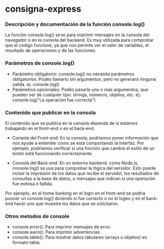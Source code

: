 # consigna-express

### Descripción y documentación de la función console.log()

La función console.log() sirve para imprimir mensajes en la consola del navegador o en la consola del backend. Es muy utilizada para comprobar que el código funcione, ya que nos permite ver el valor de variables, el resultado de operaciones y de las funciones.

### Parámetros de console.log()

- Parámetro obligatorio: console.log() no necesita parámetros obligatorios. Podés llamarlo sin argumentos, pero no generará ninguna salida. ej: console.log()
- Parámetros opcionales: Podés pasarle uno o más argumentos, que pueden ser de cualquier tipo: strings, números, objetos, etc. ej:: console.log("La operación fue correcta")

### Contenido que publicar en la consola

El contenido que se publica en la consola depende de si estamos trabajando en el front-end o en el back-end.

- Consola del Front-end:
  En la consola, podríamos poner información que nos ayude a entender cómo se está comportando la interfaz. Por ejemplo, podríamos verificar si una función que cambia el estilo de un botón está funcionando correctamente.
  
- Consola del Back-end:
  En un entorno backend, como Node.js, console.log() se usa para comprobar la lógica del servidor. Esto puede incluir la impresión de los datos que recibe el servidor, los resultados de consultas a la base de datos, o mensajes que indican si una operación fue exitosa o fallida.

Por ejemplo, en el home banking en el login en el front-end se podria pooner un console.log() diciendo si fue correcto o no el logeo y en el back-end hacer uno que muestre los datos que se solicitaron.

### Otros metodos de console

- console.error(): Para imprimir mensajes de error.
- console.warn(): Para imprimir advertencias.
- console.table(): Para mostrar datos tabulares (arrays u objetos) en formato tabla.
